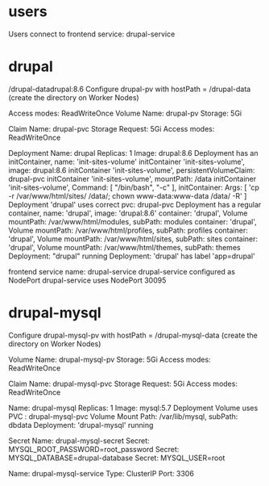 # users

Users connect to frontend service: drupal-service

# drupal
/drupal-datadrupal:8.6
Configure drupal-pv with hostPath = /drupal-data (create the directory on Worker Nodes)

Access modes: ReadWriteOnce
Volume Name: drupal-pv
Storage: 5Gi

Claim Name: drupal-pvc
Storage Request: 5Gi
Access modes: ReadWriteOnce

Deployment Name: drupal
Replicas: 1
Image: drupal:8.6
Deployment has an initContainer, name: 'init-sites-volume'
initContainer 'init-sites-volume', image: drupal:8.6
initContainer 'init-sites-volume', persistentVolumeClaim: drupal-pvc
initContainer 'init-sites-volume', mountPath: /data
initContainer 'init-sites-volume', Command: [ "/bin/bash", "-c" ], initContainer: Args: [ 'cp -r /var/www/html/sites/ /data/; chown www-data:www-data /data/ -R' ]
Deployment 'drupal' uses correct pvc: drupal-pvc
Deployment has a regular container, name: 'drupal', image: 'drupal:8.6'
container: 'drupal', Volume mountPath: /var/www/html/modules, subPath: modules
container: 'drupal', Volume mountPath: /var/www/html/profiles, subPath: profiles
container: 'drupal', Volume mountPath: /var/www/html/sites, subPath: sites
container: 'drupal', Volume mountPath: /var/www/html/themes, subPath: themes
Deployment: "drupal" running
Deployment: 'drupal' has label 'app=drupal'

frontend service name: drupal-service
drupal-service configured as NodePort
drupal-service uses NodePort 30095


# drupal-mysql

Configure drupal-mysql-pv with hostPath = /drupal-mysql-data (create the directory on Worker Nodes)

Volume Name: drupal-mysql-pv
Storage: 5Gi
Access modes: ReadWriteOnce

Claim Name: drupal-mysql-pvc
Storage Request: 5Gi
Access modes: ReadWriteOnce

Name: drupal-mysql
Replicas: 1
Image: mysql:5.7
Deployment Volume uses PVC : drupal-mysql-pvc
Volume Mount Path: /var/lib/mysql, subPath: dbdata
Deployment: 'drupal-mysql' running

Secret Name: drupal-mysql-secret
Secret: MYSQL_ROOT_PASSWORD=root_password
Secret: MYSQL_DATABASE=drupal-database
Secret: MYSQL_USER=root

Name: drupal-mysql-service
Type: ClusterIP
Port: 3306

